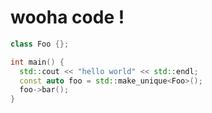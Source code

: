 # wooha code !

```cpp
class Foo {};

int main() {
  std::cout << "hello world" << std::endl;
  const auto foo = std::make_unique<Foo>();
  foo->bar();
}
```

